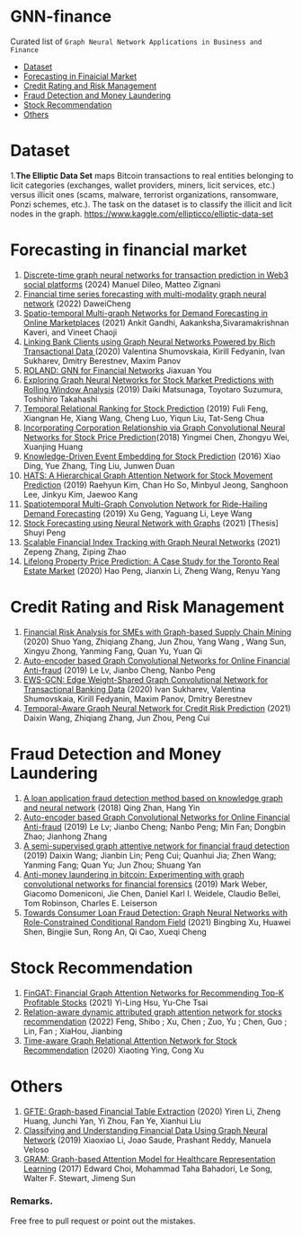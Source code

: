 # GNN-finance
Curated list of `Graph Neural Network Applications in Business and Finance`
<!-- toc -->

- [Dataset](#Dataset)
- [Forecasting in Finaicial Market](#Forecasting-in-Finaicial-Market)
- [Credit Rating and Risk Management](#Credit-Rating-and-Risk-Management)
- [Fraud Detection and Money Laundering](#Fraud-Detection-and-Money-Laundering)
- [Stock Recommendation](#Stock-Recommendation)
- [Others](#Others)

<!-- tocstop -->
# Dataset
1.**The Elliptic Data Set** maps Bitcoin transactions to real entities belonging to licit categories (exchanges, wallet providers, miners, licit services, etc.) versus illicit ones (scams, malware, terrorist organizations, ransomware, Ponzi schemes, etc.). The task on the dataset is to classify the illicit and licit nodes in the graph.  https://www.kaggle.com/ellipticco/elliptic-data-set

# Forecasting in financial market
1. [Discrete-time graph neural networks for transaction prediction in Web3 social platforms](https://link.springer.com/article/10.1007/s10994-024-06579-y) (2024) Manuel Dileo, Matteo Zignani
2.  [Financial time series forecasting with multi-modality graph neural network](https://www.sciencedirect.com/science/article/abs/pii/S003132032100399X) (2022)
 DaweiCheng
3.  [Spatio-temporal Multi-graph Networks for
Demand Forecasting in Online Marketplaces](https://assets.amazon.science/50/90/df9385f840c7b0363febf882a6ad/spatio-temporal-multi-graph-networks-fordemand-forecasting-in-online-marketplaces.pdf) (2021)
 Ankit Gandhi, Aakanksha,Sivaramakrishnan Kaveri, and Vineet Chaoji
 4. [Linking Bank Clients using Graph Neural Networks Powered by Rich Transactional Data
](https://arxiv.org/abs/2001.08427) (2020)
 Valentina Shumovskaia, Kirill Fedyanin, Ivan Sukharev, Dmitry Berestnev, Maxim Panov
5. [ROLAND: GNN for Financial Networks](https://snap.stanford.edu/graphlearning-workshop/slides/stanford_graph_learning_Finance.pdf)
Jiaxuan You
6. [Exploring Graph Neural Networks for Stock Market Predictions with Rolling Window Analysis](https://arxiv.org/abs/1909.10660) (2019)
Daiki Matsunaga, Toyotaro Suzumura, Toshihiro Takahashi 
7. [Temporal Relational Ranking for Stock Prediction](https://arxiv.org/abs/1809.09441) (2019)
Fuli Feng, Xiangnan He, Xiang Wang, Cheng Luo, Yiqun Liu, Tat-Seng Chua
8. [Incorporating Corporation Relationship via Graph Convolutional Neural Networks for Stock Price Prediction](https://dl.acm.org/doi/abs/10.1145/3269206.3269269)(2018)
Yingmei Chen, Zhongyu Wei, Xuanjing Huang
9. [Knowledge-Driven Event Embedding for Stock Prediction](https://aclanthology.org/C16-1201/) (2016)
Xiao Ding, Yue Zhang, Ting Liu, Junwen Duan
10. [HATS: A Hierarchical Graph Attention Network for Stock Movement Prediction](https://arxiv.org/abs/1908.07999) (2019)
 Raehyun Kim, Chan Ho So, Minbyul Jeong, Sanghoon Lee, Jinkyu Kim, Jaewoo Kang
 11. [Spatiotemporal Multi-Graph Convolution Network for Ride-Hailing Demand Forecasting](https://ojs.aaai.org//index.php/AAAI/article/view/4247) (2019)
Xu Geng, Yaguang Li, Leye Wang
12. [Stock Forecasting using Neural Network
with Graphs](https://etheses.whiterose.ac.uk/28012/6/Shuyi_202025658_Thesis.pdf) (2021) [Thesis]
Shuyi Peng
13. [Scalable Financial Index Tracking with Graph Neural Networks](https://ieeexplore.ieee.org/document/9513742) (2021)
 Zepeng Zhang, Ziping Zhao
14. [Lifelong Property Price Prediction: A Case Study for the Toronto Real Estate Market](https://arxiv.org/pdf/2008.05880.pdf) (2020)
Hao Peng, Jianxin Li, Zheng Wang, Renyu Yang

# Credit Rating and Risk Management

1. [Financial Risk Analysis for SMEs with Graph-based Supply Chain Mining](https://www.ijcai.org/Proceedings/2020/0643.pdf) (2020)
 Shuo Yang, Zhiqiang Zhang, Jun Zhou, Yang Wang , Wang Sun, Xingyu Zhong, Yanming Fang, Quan Yu, Yuan Qi
2. [Auto-encoder based Graph Convolutional Networks for Online Financial Anti-fraud](https://ieeexplore.ieee.org/document/8759109) (2019)
Le Lv, Jianbo Cheng, Nanbo Peng
3. [EWS-GCN: Edge Weight-Shared Graph Convolutional Network for Transactional Banking Data](https://arxiv.org/abs/2009.14588) (2020)
  Ivan Sukharev, Valentina Shumovskaia, Kirill Fedyanin, Maxim Panov, Dmitry Berestnev
4. [Temporal-Aware Graph Neural Network for Credit Risk Prediction](https://epubs.siam.org/doi/pdf/10.1137/1.9781611976700.79) (2021)
Daixin Wang, Zhiqiang Zhang, Jun Zhou, Peng Cui 

# Fraud Detection and Money Laundering

 1. [A loan application fraud detection method based on knowledge graph and neural network](https://dl.acm.org/doi/abs/10.1145/3194206.3194208) (2018)
 Qing Zhan, Hang Yin
 2. [Auto-encoder based Graph Convolutional Networks for Online Financial Anti-fraud](<https://ieeexplore.ieee.org/document/8759109>) (2019)
  Le Lv; Jianbo Cheng; Nanbo Peng; Min Fan; Dongbin Zhao; Jianhong Zhang
3. [A semi-supervised graph attentive network for financial fraud detection](https://ieeexplore.ieee.org/abstract/document/8970829) (2019)
Daixin Wang; Jianbin Lin; Peng Cui; Quanhui Jia; Zhen Wang; Yanming Fang; Quan Yu; Jun Zhou; Shuang Yan
4. [Anti-money laundering in bitcoin: Experimenting with graph convolutional networks for financial forensics](https://arxiv.org/abs/1908.02591) (2019)
Mark Weber, Giacomo Domeniconi, Jie Chen, Daniel Karl I. Weidele, Claudio Bellei, Tom Robinson, Charles E. Leiserson
5. [Towards Consumer Loan Fraud Detection: Graph Neural Networks
with Role-Constrained Conditional Random Field](https://ojs.aaai.org/index.php/AAAI/article/view/16582) (2021)
Bingbing Xu, Huawei Shen, Bingjie Sun, Rong An, Qi Cao, Xueqi Cheng

# Stock Recommendation

1. [FinGAT: Financial Graph Attention Networks for
Recommending Top-K Profitable Stocks](https://arxiv.org/pdf/2106.10159.pdf) (2021)
Yi-Ling Hsu, Yu-Che Tsai
2. [Relation-aware dynamic attributed graph attention network for stocks recommendation](https://ui.adsabs.harvard.edu/abs/2022PatRe.12108119F/abstract) (2022)
Feng, Shibo ; Xu, Chen ; Zuo, Yu ; Chen, Guo ; Lin, Fan ; XiaHou, Jianbing
3. [Time-aware Graph Relational Attention Network for Stock
Recommendation](https://dl.acm.org/doi/abs/10.1145/3340531.3412160) (2020)
Xiaoting Ying, Cong Xu

# Others

1. [GFTE: Graph-based Financial Table Extraction](https://arxiv.org/abs/2003.07560) (2020)
Yiren Li, Zheng Huang, Junchi Yan, Yi Zhou, Fan Ye, Xianhui Liu
2. [Classifying and Understanding Financial Data Using Graph Neural Network](https://www.jpmorgan.com/content/dam/jpm/cib/complex/content/technology/ai-research-publications/pdf-1.pdf) (2019)
 Xiaoxiao Li, Joao Saude, Prashant Reddy, Manuela Veloso
 3. [GRAM: Graph-based Attention Model for Healthcare
Representation Learning](https://arxiv.org/pdf/1611.07012.pdf) (2017)
 Edward Choi, Mohammad Taha Bahadori, Le Song, Walter F. Stewart, Jimeng Sun
 
### Remarks.
Free free to pull request or point out the mistakes. 

